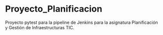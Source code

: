 # Proyecto_Planificacion
Proyecto pytest para la pipeline de Jenkins para la asignatura Planificación y Gestión de Infraestructuras TIC.
